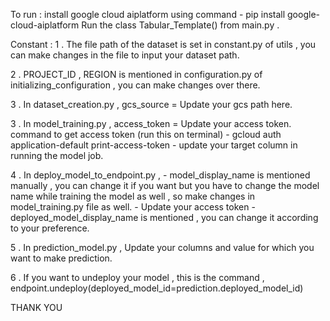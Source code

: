 To run :
install google cloud aiplatform using command - pip install google-cloud-aiplatform
Run the class Tabular_Template() from main.py .
 
Constant :
1 . The file path of the dataset is set in constant.py of utils , you can make changes in the file to input your dataset path.

2 . PROJECT_ID , REGION is mentioned in configuration.py of initializing_configuration , you can make changes over there.

3 . In dataset_creation.py ,
    gcs_source = Update your gcs path here.

3 . In model_training.py , 
    access_token = Update your access token. 
    command to get access token (run this on terminal) - gcloud auth application-default print-access-token
    - update your target column in running the model job.

4 . In deploy_model_to_endpoint.py ,
    - model_display_name is mentioned manually , you can change it if you want but you have to change the model name while training the model as well , so make changes in model_training.py file as well.
    - Update your access token
    - deployed_model_display_name is mentioned , you can change it according to your preference.


5 . In prediction_model.py ,
    Update your columns and value for which you want to make prediction.

6 . If you want to undeploy your model , this is the command ,
    endpoint.undeploy(deployed_model_id=prediction.deployed_model_id)


THANK YOU   